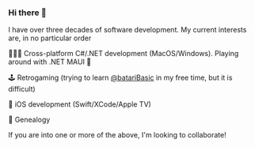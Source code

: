 ### Hi there 👋

I have over three decades of software development. My current interests are, in no particular order

👨🏻‍💻 Cross-platform C#/.NET development (MacOS/Windows). Playing around with .NET MAUI 🌺

🕹 Retrogaming (trying to learn [@batariBasic](https://github.com/batari-Basic/batari-Basic) in my free time, but it is difficult)

📱 iOS development (Swift/XCode/Apple TV)

🌳 Genealogy

If you are into one or more of the above, I'm looking to collaborate!

<!--
**thalter/thalter** is a ✨ _special_ ✨ repository because its `README.md` (this file) appears on your GitHub profile.

Here are some ideas to get you started:

- 🔭 I’m currently working on ...
- 🌱 I’m currently learning ...
- 👯 I’m looking to collaborate on ...
- 🤔 I’m looking for help with ...
- 💬 Ask me about ...
- 📫 How to reach me: ...
- 😄 Pronouns: ...
- ⚡ Fun fact: ...
-->
